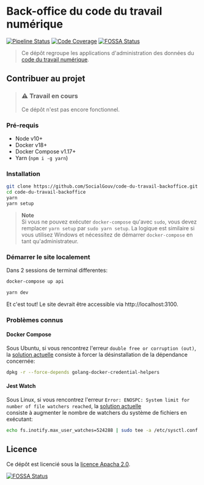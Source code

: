 # Back-office du code du travail numérique

[![Pipeline Status][img-gitlab]][link-gitlab]
[![Code Coverage][img-codecov]][link-codecov]
[![FOSSA Status](https://app.fossa.io/api/projects/git%2Bgithub.com%2FSocialGouv%2Fcode-du-travail-backoffice.svg?type=shield)](https://app.fossa.io/projects/git%2Bgithub.com%2FSocialGouv%2Fcode-du-travail-backoffice?ref=badge_shield)

> Ce dépôt regroupe les applications d'administration des données du [code du
> travail numérique][link-cdtn].

## Contribuer au projet

> ### :warning: Travail en cours
> Ce dépôt n'est pas encore fonctionnel.

### Pré-requis

- Node v10+
- Docker v18+
- Docker Compose v1.17+
- Yarn (`npm i -g yarn`)

### Installation

```bash
git clone https://github.com/SocialGouv/code-du-travail-backoffice.git
cd code-du-travail-backoffice
yarn
yarn setup
```

> **Note**<br>
> Si vous ne pouvez exécuter `docker-compose` qu'avec `sudo`, vous devez
> remplacer `yarn setup` par `sudo yarn setup`. La logique est similaire si
> vous utilisez Windows et nécessitez de démarrer `docker-compose` en tant
> qu'administrateur.

### Démarrer le site localement

Dans 2 sessions de terminal differentes:

```bash
docker-compose up api
```

```bash
yarn dev
```

Et c'est tout! Le site devrait être accessible via http://localhost:3100.

### Problèmes connus	

#### Docker Compose

Sous Ubuntu, si vous rencontrez l'erreur `double free or corruption (out)`, la
[solution actuelle](https://github.com/docker/docker-credential-helpers/issues/103#issuecomment-421822269)
consiste à forcer la désinstallation de la dépendance concernée:

```bash
dpkg -r --force-depends golang-docker-credential-helpers
```

#### Jest Watch

Sous Linux, si vous rencontrez l'erreur	`Error: ENOSPC: System limit for number
of file watchers reached`, la [solution	actuelle](https://github.com/facebook/jest/issues/3254#issuecomment-297214395)	
consiste à augmenter le nombre de watchers du système de fichiers en exécutant:	

```bash
echo fs.inotify.max_user_watches=524288 | sudo tee -a /etc/sysctl.conf && sudo sysctl -p	
```

## Licence

Ce dépôt est licencié sous la [licence Apacha 2.0][link-license].

[img-codecov]: https://img.shields.io/codecov/c/github/SocialGouv/code-du-travail-backoffice/dev.svg?style=flat-square
[img-gitlab]: https://gitlab.factory.social.gouv.fr/SocialGouv/code-du-travail-backoffice/badges/dev/pipeline.svg?style=flat-square
[link-cdtn]: https://github.com/SocialGouv/code-du-travail-numerique
[link-codecov]: https://codecov.io/gh/SocialGouv/code-du-travail-backoffice
[link-license]: https://github.com/SocialGouv/code-du-travail-backoffice/blob/master/LICENSE
[link-gitlab]: https://gitlab.factory.social.gouv.fr/SocialGouv/code-du-travail-backoffice/pipelines


[![FOSSA Status](https://app.fossa.io/api/projects/git%2Bgithub.com%2FSocialGouv%2Fcode-du-travail-backoffice.svg?type=large)](https://app.fossa.io/projects/git%2Bgithub.com%2FSocialGouv%2Fcode-du-travail-backoffice?ref=badge_large)